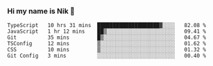### Hi my name is Nik 👋

<!--
**NikDoe/NikDoe** is a ✨ _special_ ✨ repository because its `README.md` (this file) appears on your GitHub profile.

Here are some ideas to get you started:

- 🔭 I’m currently working on ...
- 🌱 I’m currently learning ...
- 👯 I’m looking to collaborate on ...
- 🤔 I’m looking for help with ...
- 💬 Ask me about ...
- 📫 How to reach me: ...
- 😄 Pronouns: ...
- ⚡ Fun fact: ...
-->

<!--START_SECTION:waka-->

```text
TypeScript   10 hrs 31 mins  ████████████████████▓░░░░   82.08 %
JavaScript   1 hr 12 mins    ██▒░░░░░░░░░░░░░░░░░░░░░░   09.41 %
Git          35 mins         █▒░░░░░░░░░░░░░░░░░░░░░░░   04.67 %
TSConfig     12 mins         ▒░░░░░░░░░░░░░░░░░░░░░░░░   01.62 %
CSS          10 mins         ▒░░░░░░░░░░░░░░░░░░░░░░░░   01.32 %
Git Config   3 mins          ░░░░░░░░░░░░░░░░░░░░░░░░░   00.40 %
```

<!--END_SECTION:waka-->
